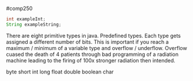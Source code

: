 #comp250 
```java
int exampleInt;
String exampleString;
```

There are eight primitive types in java. Predefined types. Each type gets assigned a different number of bits. This is important if you reach a maximum / minimum of a variable type and overflow / underflow. Overflow cuased the death of 4 patients through bad programming of a radiation machine leading to the firing of 100x stronger radiation then intended.

byte
short
int
long
float
double
boolean
char